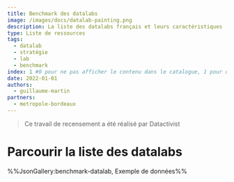 ```yaml
---
title: Benchmark des datalabs
image: /images/docs/datalab-painting.png
description: La liste des datalabs français et leurs caractéristiques
type: Liste de ressources
tags:
  - datalab
  - stratégie
  - lab
  - benchmark
index: 1 #0 pour ne pas afficher le contenu dans le catalogue, 1 pour qu'il s'affiche dans le catalogue
date: 2022-01-01
authors:
  - guillaume-martin
partners:
  - metropole-bordeaux
--- 
```


> Ce travail de recensement a été réalisé par Datactivist

# Parcourir la liste des datalabs 

%%JsonGallery:benchmark-datalab, Exemple de données%%
